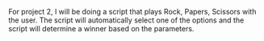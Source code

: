For project 2, I will be doing a script that plays Rock, Papers, Scissors with the user. The script will automatically select one of the options
and the script will determine a winner based on the parameters.

